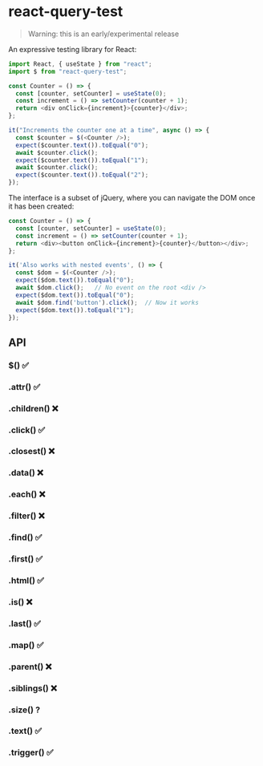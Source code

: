 # react-query-test

> Warning: this is an early/experimental release

An expressive testing library for React:

```js
import React, { useState } from "react";
import $ from "react-query-test";

const Counter = () => {
  const [counter, setCounter] = useState(0);
  const increment = () => setCounter(counter + 1);
  return <div onClick={increment}>{counter}</div>;
};

it("Increments the counter one at a time", async () => {
  const $counter = $(<Counter />);
  expect($counter.text()).toEqual("0");
  await $counter.click();
  expect($counter.text()).toEqual("1");
  await $counter.click();
  expect($counter.text()).toEqual("2");
});
```

The interface is a subset of jQuery, where you can navigate the DOM once it has been created:

```js
const Counter = () => {
  const [counter, setCounter] = useState(0);
  const increment = () => setCounter(counter + 1);
  return <div><button onClick={increment}>{counter}</button></div>;
};

it('Also works with nested events', () => {
  const $dom = $(<Counter />);
  expect($dom.text()).toEqual("0");
  await $dom.click();   // No event on the root <div />
  expect($dom.text()).toEqual("0");
  await $dom.find('button').click();  // Now it works
  expect($dom.text()).toEqual("1");
});
```


## API

### $() ✅

### .attr() ✅

### .children() ❌

### .click() ✅

### .closest() ❌

### .data() ❌

### .each() ❌

### .filter() ❌

### .find() ✅

### .first() ✅

### .html() ✅

### .is() ❌

### .last() ✅

### .map() ✅

### .parent() ❌

### .siblings() ❌

### .size() ?

### .text() ✅

### .trigger() ✅
